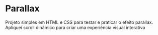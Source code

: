 # Parallax
Projeto simples em HTML e CSS para testar e praticar o efeito parallax. Apliquei scroll dinâmico para criar uma experiência visual interativa
